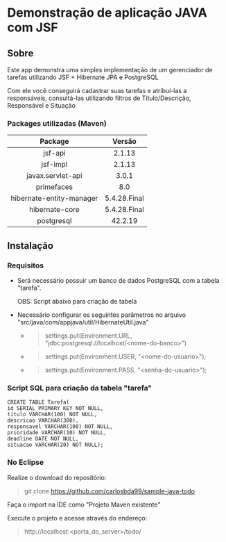 # Demonstração de aplicação JAVA com JSF

## Sobre

Este app demonstra uma simples implementação de um gerenciador de tarefas utilizando JSF + Hibernate JPA e PostgreSQL

Com ele você conseguirá cadastrar suas tarefas e atribuí-las a responsáveis, consultá-las utilizando filtros de Título/Descrição, Responsável e Situação

### Packages utilizadas (Maven)
Package | Versão
:--------: | :--------:
jsf-api | 2.1.13
jsf-impl | 2.1.13
javax.servlet-api | 3.0.1
primefaces | 8.0
hibernate-entity-manager | 5.4.28.Final
hibernate-core | 5.4.28.Final
postgresql | 42.2.19 

## Instalação

### Requisitos

- Será necessário possuir um banco de dados PostgreSQL com a tabela "tarefa".

    OBS: Script abaixo para criação de tabela
- Necessário configurar os seguintes parâmetros no arquivo "src/java/com/appjava/util/HibernateUtil.java"
    - > settings.put(Environment.URL, "jdbc:postgresql://localhost/\<nome-do-banco>")
	- > settings.put(Environment.USER, "\<nome-do-usuario>");
	- > settings.put(Environment.PASS, "\<senha-do-usuario>");

### Script SQL para criação da tabela "tarefa"
    CREATE TABLE Tarefa(
    id SERIAL PRIMARY KEY NOT NULL,
    titulo VARCHAR(100) NOT NULL,
    descricao VARCHAR(300),
    responsavel VARCHAR(100) NOT NULL,
    prioridade VARCHAR(10) NOT NULL,
    deadline DATE NOT NULL,
    situacao VARCHAR(20) NOT NULL);

### No Eclipse

Realize o download do repositório:

> git clone https://github.com/carlosbda99/sample-java-todo

Faça o import na IDE como "Projeto Maven existente"

Execute o projeto e acesse através do endereço:

> http://localhost:<porta_do_server>/todo/
